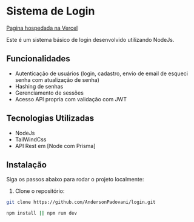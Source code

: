 # Sistema de Login
[Pagina hospedada na Vercel](https://login-navy-ten.vercel.app/)

Este é um sistema básico de login desenvolvido utilizando NodeJs.

## Funcionalidades

- Autenticação de usuários (login, cadastro, envio de email de esqueci senha com atualização de senha)
- Hashing de senhas
- Gerenciamento de sessões
- Acesso API propria com validação com JWT

## Tecnologias Utilizadas

- NodeJs
- TailWindCss
- API Rest em [Node com Prisma]

## Instalação

Siga os passos abaixo para rodar o projeto localmente:

1. Clone o repositório:

```bash
git clone https://github.com/AndersonPadovani/login.git
```
```bash
npm install || npm rum dev
```
